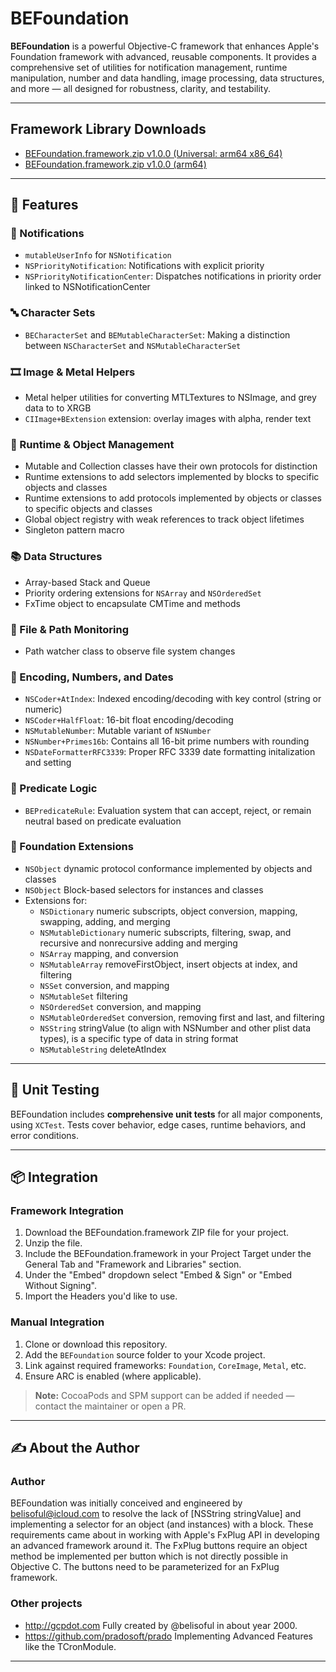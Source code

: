 # BEFoundation

**BEFoundation** is a powerful Objective-C framework that enhances Apple's Foundation framework with advanced, reusable components. It provides a comprehensive set of utilities for notification management, runtime manipulation, number and data handling, image processing, data structures, and more — all designed for robustness, clarity, and testability.

---

##  Framework Library Downloads

 - [BEFoundation.framework.zip v1.0.0 (Universal: arm64 x86_64)](https://github.com/belisoful/BEFoundation/blob/main/Framework%20Release%20v1.0.0/BEFoundation%20Universal%20(arm64%2C%20x86_64)/BEFoundation.framework.zip)
 - [BEFoundation.framework.zip v1.0.0 (arm64)](https://github.com/belisoful/BEFoundation/blob/main/Framework%20Release%20v1.0.0/BEFoundation%20(arm64)/BEFoundation.framework.zip)

---

## 🔧 Features

### 📣 Notifications
- `mutableUserInfo` for `NSNotification`
- `NSPriorityNotification`: Notifications with explicit priority
- `NSPriorityNotificationCenter`: Dispatches notifications in priority order linked to NSNotificationCenter

### 🔤 Character Sets
- `BECharacterSet` and `BEMutableCharacterSet`: Making a distinction between `NSCharacterSet` and `NSMutableCharacterSet`

### 🎞️ Image & Metal Helpers
- Metal helper utilities for converting MTLTextures to NSImage, and grey data to to XRGB
- `CIImage+BExtension` extension: overlay images with alpha, render text

### 🧠 Runtime & Object Management
- Mutable and Collection classes have their own protocols for distinction
- Runtime extensions to add selectors implemented by blocks to specific objects and classes
- Runtime extensions to add protocols implemented by objects or classes to specific objects and classes
- Global object registry with weak references to track object lifetimes
- Singleton pattern macro

### 📚 Data Structures
- Array-based Stack and Queue
- Priority ordering extensions for `NSArray` and `NSOrderedSet`
- FxTime object to encapsulate CMTime and methods

### 📡 File & Path Monitoring
- Path watcher class to observe file system changes

### 🧮 Encoding, Numbers, and Dates
- `NSCoder+AtIndex`: Indexed encoding/decoding with key control (string or numeric)
- `NSCoder+HalfFloat`: 16-bit float encoding/decoding
- `NSMutableNumber`: Mutable variant of `NSNumber`
- `NSNumber+Primes16b`: Contains all 16-bit prime numbers with rounding
- `NSDateFormatterRFC3339`: Proper RFC 3339 date formatting initalization and setting

### 🧪 Predicate Logic
- `BEPredicateRule`: Evaluation system that can accept, reject, or remain neutral based on predicate evaluation

### 🧩 Foundation Extensions
- `NSObject` dynamic protocol conformance implemented by objects and classes
- `NSObject` Block-based selectors for instances and classes
- Extensions for:
  - `NSDictionary` numeric subscripts, object conversion, mapping, swapping, adding, and merging
  - `NSMutableDictionary` numeric subscripts, filtering, swap, and recursive and nonrecursive adding and merging 
  - `NSArray` mapping, and conversion
  - `NSMutableArray` removeFirstObject, insert objects at index, and filtering
  - `NSSet` conversion, and mapping
  - `NSMutableSet` filtering
  - `NSOrderedSet` conversion, and mapping
  - `NSMutableOrderedSet` conversion, removing first and last, and filtering
  - `NSString` stringValue (to align with NSNumber and other plist data types), is a specific type of data in string format
  - `NSMutableString` deleteAtIndex

---

## 🧪 Unit Testing

BEFoundation includes **comprehensive unit tests** for all major components, using `XCTest`. Tests cover behavior, edge cases, runtime behaviors, and error conditions.

---

## 📦 Integration

### Framework Integration

1. Download the BEFoundation.framework ZIP file for your project.
2. Unzip the file.
3. Include the BEFoundation.framework in your Project Target under the General Tab and "Framework and Libraries" section.
4. Under the "Embed" dropdown select "Embed & Sign" or "Embed Without Signing".
5. Import the Headers you'd like to use.

### Manual Integration

1. Clone or download this repository.
2. Add the `BEFoundation` source folder to your Xcode project.
3. Link against required frameworks: `Foundation`, `CoreImage`, `Metal`, etc.
4. Ensure ARC is enabled (where applicable).

> **Note:** CocoaPods and SPM support can be added if needed — contact the maintainer or open a PR.

---

## ✍️ About the Author

### Author

BEFoundation was initially conceived and engineered by belisoful@icloud.com to resolve the lack of [NSString stringValue] and implementing a selector for an object (and instances) with a block.  These requirements came about in working with Apple's FxPlug API in developing an advanced framework around it.  The FxPlug buttons require an object method be implemented per button which is not directly possible in Objective C.  The buttons need to be parameterized for an FxPlug framework.

### Other projects
 - http://gcpdot.com Fully created by @belisoful in about year 2000.
 - https://github.com/pradosoft/prado Implementing Advanced Features like the TCronModule.



---
